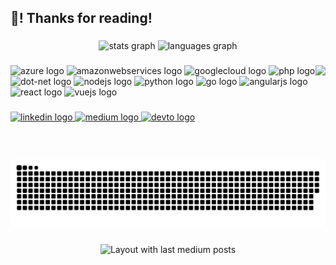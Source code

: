 <h2 align="left">👋! Thanks for reading!</h2>

###

<div align="center">
  <img src="https://github-readme-stats.vercel.app/api?username=raphaelcarlosr&hide_title=true&hide_rank=false&show_icons=true&include_all_commits=true&count_private=true&disable_animations=false&theme=dracula&locale=en&hide_border=true" height="151" alt="stats graph"  />
  <img src="https://github-readme-stats.vercel.app/api/top-langs?username=raphaelcarlosr&locale=en&hide_title=false&layout=compact&card_width=320&langs_count=12&theme=dracula&hide_border=false" height="150" alt="languages graph"  />
</div>

###

<img align="right" height="150" src="https://i.imgflip.com/7m0bb3.gif"  />

###

<div align="left">
  <img src="https://cdn.jsdelivr.net/gh/devicons/devicon/icons/azure/azure-original.svg" height="20" width="38" alt="azure logo"  />
  <img src="https://cdn.jsdelivr.net/gh/devicons/devicon/icons/amazonwebservices/amazonwebservices-original.svg" height="20" width="38" alt="amazonwebservices logo"  />
  <img src="https://cdn.jsdelivr.net/gh/devicons/devicon/icons/googlecloud/googlecloud-original.svg" height="20" width="38" alt="googlecloud logo"  />
  <img src="https://cdn.jsdelivr.net/gh/devicons/devicon/icons/php/php-original.svg" height="20" width="38" alt="php logo"  />
  <img src="https://cdn.jsdelivr.net/gh/devicons/devicon/icons/dot-net/dot-net-original.svg" height="20" width="38" alt="dot-net logo"  />
  <img src="https://cdn.jsdelivr.net/gh/devicons/devicon/icons/nodejs/nodejs-original.svg" height="20" width="38" alt="nodejs logo"  />
  <img src="https://cdn.jsdelivr.net/gh/devicons/devicon/icons/python/python-original.svg" height="20" width="38" alt="python logo"  />
  <img src="https://cdn.jsdelivr.net/gh/devicons/devicon/icons/go/go-original.svg" height="20" width="38" alt="go logo"  />
  <img src="https://cdn.jsdelivr.net/gh/devicons/devicon/icons/angularjs/angularjs-original.svg" height="20" width="38" alt="angularjs logo"  />
  <img src="https://cdn.jsdelivr.net/gh/devicons/devicon/icons/react/react-original.svg" height="20" width="38" alt="react logo"  />
  <img src="https://cdn.jsdelivr.net/gh/devicons/devicon/icons/vuejs/vuejs-original.svg" height="20" width="38" alt="vuejs logo"  />
</div>

###

<div align="left">
  <a href="https://go.raphaelcarlosr.dev/linkedin" target="_blank">
    <img src="https://img.shields.io/static/v1?message=LinkedIn&logo=linkedin&label=&color=0077B5&logoColor=white&labelColor=&style=for-the-badge" height="20" alt="linkedin logo"  />
  </a>
  <a href="https://go.raphaelcarlosr.dev/medium" target="_blank">
    <img src="https://img.shields.io/static/v1?message=Medium&logo=medium&label=&color=12100E&logoColor=white&labelColor=&style=for-the-badge" height="20" alt="medium logo"  />
  </a>
  <a href="https://go.raphaelcarlosr.dev/dev-to" target="_blank">
    <img src="https://img.shields.io/static/v1?message=dev.to&logo=dev.to&label=&color=0A0A0A&logoColor=white&labelColor=&style=for-the-badge" height="20" alt="devto logo"  />
  </a>
</div>

###

<br clear="both">

<img src="https://raw.githubusercontent.com/raphaelcarlosr/raphaelcarlosr/output/snake.svg" alt="Snake animation" />

###

<div align="center">
  <img src="https://github-read-medium-git-main.pahlevikun.vercel.app/latest?limit=4&username=raphaelcarlosr" alt="Layout with last medium posts"  />
</div>

###
